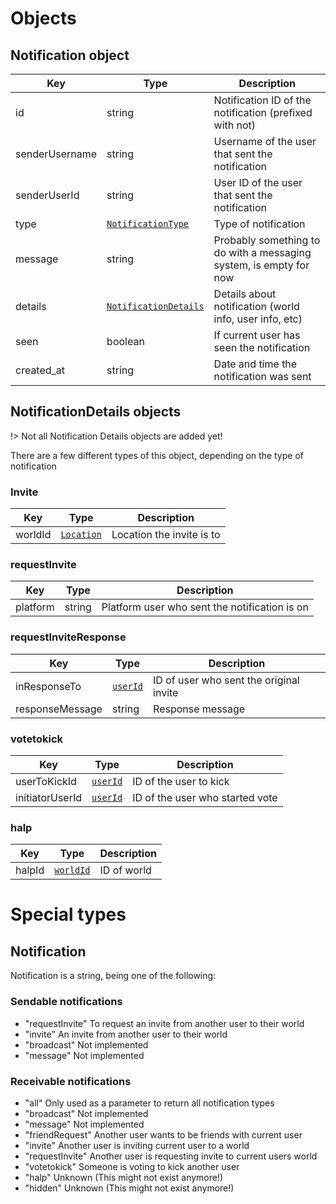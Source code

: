 # Objects

## Notification object

Key | Type | Description
----|------|------------
id | string | Notification ID of the notification (prefixed with not)
senderUsername | string | Username of the user that sent the notification
senderUserId | string | User ID of the user that sent the notification
type | [`NotificationType`](/Objects/Notification.md#notification) | Type of notification
message | string | Probably something to do with a messaging system, is empty for now
details | [`NotificationDetails`](/Objects/Notification.md#notificationdetails-objects) | Details about notification (world info, user info, etc)
seen | boolean | If current user has seen the notification
created_at | string | Date and time the notification was sent

## NotificationDetails objects

!> Not all Notification Details objects are added yet!

There are a few different types of this object, depending on the type of notification

### Invite

Key | Type | Description
----|------|------------
worldId | [`Location`](/Objects/World.md#location) | Location the invite is to

### requestInvite

Key | Type | Description
----|------|------------
platform | string | Platform user who sent the notification is on

### requestInviteResponse

Key | Type | Description
----|------|------------
inResponseTo | [`userId`](/Objects/User.md#user-object) | ID of user who sent the original invite
responseMessage | string | Response message

### votetokick

Key | Type | Description
----|------|------------
userToKickId | [`userId`](/Objects/User.md#user-object) | ID of the user to kick
initiatorUserId | [`userId`](/Objects/User.md#user-object) | ID of the user who started vote

### halp

Key | Type | Description
----|------|------------
halpId | [`worldId`](/Objects/World.md#limited-world-object) | ID of world

# Special types

## Notification

Notification is a string, being one of the following:

### Sendable notifications
 - "requestInvite" To request an invite from another user to their world
 - "invite" An invite from another user to their world
 - "broadcast" Not implemented
 - "message" Not implemented

### Receivable notifications
 - "all" Only used as a parameter to return all notification types
 - "broadcast" Not implemented
 - "message" Not implemented
 - "friendRequest" Another user wants to be friends with current user
 - "invite" Another user is inviting current user to a world
 - "requestInvite" Another user is requesting invite to current users world
 - "votetokick" Someone is voting to kick another user
 - "halp" Unknown (This might not exist anymore!)
 - "hidden" Unknown (This might not exist anymore!)
